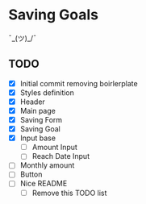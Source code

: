 # Saving Goals

¯\_(ツ)\_/¯

## TODO

- [x] Initial commit removing boirlerplate
- [x] Styles definition
- [x] Header
- [x] Main page
- [x] Saving Form
- [x] Saving Goal
- [x] Input base
  - [ ] Amount Input
  - [ ] Reach Date Input
- [ ] Monthly amount
- [ ] Button
- [ ] Nice README
  - [ ] Remove this TODO list
